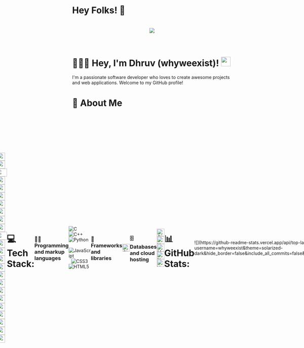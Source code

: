 # Hey Folks! 👋
<h1 align="center">
  <a href="https://git.io/typing-svg">
    <img src="https://readme-typing-svg.herokuapp.com/?lines=console.log(%22Bots%2%20Developer!%22);print(%22Sheldon%2%20Cooper!%22);System.out.println(%22Why%2%20WE%2%20Exist!%22);printf(%22Dhruv%2%20Tiwari!%22);cout%20%3C%3C%20%22Software%2%20Developer!%22&center=true&size=27&width=550">
  </a>
</h1>
</br>

<h1> 👨🏻‍💻 Hey, I'm Dhruv (whyweexist)!  <img src="https://raw.githubusercontent.com/aemmadi/aemmadi/master/wave.gif" width="30px"></h1>
I'm a passionate software developer who loves to create awesome projects and web applications. Welcome to my GitHub profile! 
<br> 
<h1>🚀 About Me</h1>
<div style="display:flex; align-items:center; justify-content: center; ">

### - I'm young  Developer from India.
<img align='right' src="https://media.giphy.com/media/M9gbBd9nbDrOTu1Mqx/giphy.gif" width="230">
<div style="display:flex; align-items:center; justify-content: center; ">
  

 <div >

- 🌱 I’m currently learning and exploring new technologies in every scope of tech.
- 🎓 I am an enthusiast in Machine Learning and AI based projects.
- 💡 I enjoy working on real life application based development and creating user-friendly interfaces.
- 💼 I'm actively seeking opportunities to collaborate on various projects.
- 🎓 I am currently pursuing a degree in Computer Science (Artificial Intelligence and Machine Learning) and have a strong foundation in programming and Mathematics.

</div>

### - Learning :
- ✨ Data Structures & Algorithms
- ✨ Machine Learning & AI

### - Hobbies : 
- ✨ Sketching
- ✨ Painting
- ✨ Reading Sci fi Novels
- ✨ Developing Algos

</br>
</br>
<div align="center">
    <img src="https://cultofthepartyparrot.com/parrots/hd/githubparrot.gif" width="25" height="25"/>
    <img src="https://cultofthepartyparrot.com/flags/hd/iranparrot.gif" width="25" height="25"/>
    <img src="https://cultofthepartyparrot.com/parrots/asyncparrot.gif" width="36" height="25"/>
    <img src="https://cultofthepartyparrot.com/parrots/exceptionallyfastparrot.gif" width="25" height="25"/>
    <img src="https://cultofthepartyparrot.com/parrots/hd/60fpsparrot.gif" width="25" height="25"/>
    <img src="https://cultofthepartyparrot.com/parrots/hd/jumpingparrot.gif" width="25" height="25"/>
    <img src="https://cultofthepartyparrot.com/parrots/hd/opensourceparrot.gif" width="25" height="25"/>
    <img src="https://cultofthepartyparrot.com/parrots/hd/dealwithitnowparrot.gif" width="25" height="25"/>
    <img src="https://cultofthepartyparrot.com/parrots/hd/hypnoparrotlight.gif" width="25" height="25"/>
    <img src="https://cultofthepartyparrot.com/parrots/databaseparrot.gif" width="25" height="25"/>
    <img src="https://cultofthepartyparrot.com/parrots/fixparrot.gif" width="36" height="25"/>
    <img src="https://cultofthepartyparrot.com/parrots/hd/laptop_parrot.gif" width="25" height="25"/>
    <img src="https://cultofthepartyparrot.com/parrots/hd/spinningparrot.gif" width="25" height="25"/>
    <img src="https://cultofthepartyparrot.com/parrots/hd/levitationparrot.gif" width="25" height="25"/>
    <img src="https://cultofthepartyparrot.com/parrots/hd/meldparrot.gif" width="25" height="25"/>
    <img src="https://cultofthepartyparrot.com/parrots/slomoparrot.gif" width="25" height="25"/>
    <img src="https://cultofthepartyparrot.com/parrots/hd/moonwalkingparrot.gif" width="25" height="25"/>
    <img src="https://cultofthepartyparrot.com/parrots/hd/stableparrot.gif" width="25" height="25"/>
    <img src="https://cultofthepartyparrot.com/parrots/hd/scienceparrot.gif" width="25" height="25"/>
    <img src="https://cultofthepartyparrot.com/parrots/hd/pirateparrot.gif" width="25" height="25"/>
    <img src="https://cultofthepartyparrot.com/parrots/hd/footballparrot.gif" width="25" height="25"/>
    <img src="https://cultofthepartyparrot.com/parrots/hd/illuminatiparrot.gif" width="25" height="25"/>
    <img src="https://cultofthepartyparrot.com/parrots/hd/hypnoparrotdark.gif" width="25" height="25"/>
    <img src="https://cultofthepartyparrot.com/parrots/hd/mustacheparrot.gif" width="25" height="25"/>
</div>
</br>
</br>

<!-- <h1>🚀 About Me</h1>
<div style="display:flex; align-items:center; justify-content: center; ">
  

 <div >

- 🌱 I’m currently learning and exploring new technologies in web development.
- 💡 I enjoy working on frontend development and creating user-friendlyinterfaces.
- 💼 I'm actively seeking opportunities to collaborate on web developmentprojects.
- 🎓 I hold a degree in Computer Science and have a strong foundation in   programming.

</div> -->
<!--  <div width="50%" >
 <img  src="https://media.giphy.com/media/v1.Y2lkPTc5MGI3NjExOXZlaG1lajM1cmgzM2ZmeGEydjQzeGNkb3hjNGR4N29mbzhnN2ppYSZlcD12MV9pbnRlcm5hbF9naWZfYnlfaWQmY3Q9Zw/CY3A9zOlZR8uhFbeok/giphy.gif" alt="Hola Coders" height="auto"/> 
</div> -->
</div>

<br>

# 💻 Tech Stack:
### 👨‍💻 Programming and markup languages 
![C](https://img.shields.io/badge/c-%2300599C.svg?style=flat&logo=c&logoColor=white)&nbsp; 
![C++](https://img.shields.io/badge/c++-%2300599C.svg?style=flat&logo=c%2B%2B&logoColor=white) &nbsp; 
![Python](https://img.shields.io/badge/python-3670A0?style=flat&logo=python&logoColor=ffdd54) &nbsp; 
![JavaScript](https://img.shields.io/badge/javascript-%23323330.svg?style=flat&logo=javascript&logoColor=%23F7DF1E) &nbsp; 
![CSS3](https://img.shields.io/badge/css3-%231572B6.svg?style=flat&logo=css3&logoColor=white) &nbsp; 
![HTML5](https://img.shields.io/badge/html5-%23E34F26.svg?style=flat&logo=html5&logoColor=white)

### 🧰 Frameworks and libraries
<p>
<a href="#"><img alt="GitHub Actions" src="https://img.shields.io/badge/GitHub%20Actions-2671E5.svg?logo=github%20actions&logoColor=white" height="24"></a>
</p>

### 🗄️ Databases and cloud hosting

<p>
    <a href="#"><img alt="GitHub Pages" src="https://img.shields.io/badge/GitHub%20Pages-327FC7.svg?logo=github&logoColor=white" height="24"></a>
    <a href="#"><img alt="Heroku" src="https://img.shields.io/badge/Heroku-430098.svg?logo=heroku&logoColor=white" height="24"></a>
    <a href="#"><img alt="MySQL" src ="https://img.shields.io/badge/mysql-%2300f.svg?logo=mysql&logoColor=white" height="24"></a>
    <a href="#"><img alt="Netlify" src="https://img.shields.io/badge/Netlify-010101.svg?logo=netlify&logoColor=white" height="24"></a>
    <a href="#"><img alt="Vercel" src="https://img.shields.io/badge/Vercel-000000.svg?logo=vercel&logoColor=white" height="24"></a>
</p>


<br>

# 📊 GitHub Stats:
<p align="centre">
![](https://github-readme-stats.vercel.app/api/top-langs/?username=whyweexist&theme=solarized-dark&hide_border=false&include_all_commits=false&count_private=false&layout=compact)<br/>

![](https://github-readme-stats.vercel.app/api?username=whyweexist&theme=solarized-dark&hide_border=false&include_all_commits=false&count_private=false)

![](https://github-profile-summary-cards.vercel.app/api/cards/profile-details?username=whyweexist&theme=tokyonight)

<br/>

![](https://github-readme-streak-stats.herokuapp.com/?user=whyweexist&theme=solarized-dark&hide_border=false)<br/>


<br>
</p>

# 👀 Visitor Counter

![Visitor Count](https://profile-counter.glitch.me/rahulmaurya-exe/count.svg)


<br>
<br>

# ✍️ Random Dev Quote
![](https://quotes-github-readme.vercel.app/api?type=horizontal&theme=tokyonight)
<!-- 
## 🌐 Socials:
[![Reddit](https://img.shields.io/badge/Reddit-%23FF4500.svg?logo=Reddit&logoColor=white)](https://reddit.com/user/asdf) [![Stack Overflow](https://img.shields.io/badge/-Stackoverflow-FE7A16?logo=stack-overflow&logoColor=white)](https://stackoverflow.com/users/asdf) [![TikTok](https://img.shields.io/badge/TikTok-%23000000.svg?logo=TikTok&logoColor=white)](https://tiktok.com/@asdf) [![Twitch](https://img.shields.io/badge/Twitch-%239146FF.svg?logo=Twitch&logoColor=white)](https://twitch.tv/asdf) [![Twitter](https://img.shields.io/badge/Twitter-%231DA1F2.svg?logo=Twitter&logoColor=white)](https://twitter.com/asdf) [![YouTube](https://img.shields.io/badge/YouTube-%23FF0000.svg?logo=YouTube&logoColor=white)](https://youtube.com/@asdf)  -->

<!-- ## 💻 Programming Quotes
[![Readme Quotes](https://quotes-github-readme.vercel.app/api?type=horizontal&theme=dark)]
 -->
 <!-- ## 📫 Let's Connect

You can find me on various platforms. Let's connect and chat!

- [LinkedIn](https://www.linkedin.com/in/your-linkedin-profile/)
- [Twitter](https://twitter.com/your-twitter-handle)
- [Personal Website](https://www.yourwebsite.com) -->

### 🤝 Looking to Collaborate?

I'm always open to collaborating on interesting software and web development projects. If you have an idea or project in mind, feel free to reach out to me. Let's build something amazing together!

